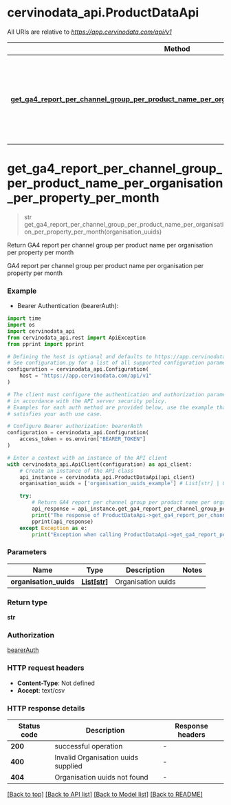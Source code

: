 # cervinodata_api.ProductDataApi

All URIs are relative to *https://app.cervinodata.com/api/v1*

Method | HTTP request | Description
------------- | ------------- | -------------
[**get_ga4_report_per_channel_group_per_product_name_per_organisation_per_property_per_month**](ProductDataApi.md#get_ga4_report_per_channel_group_per_product_name_per_organisation_per_property_per_month) | **GET** /data/ga4-report-per-channel-group-per-product-name-per-organisation-per-property-per-month/{organisationUuids} | Return GA4 report per channel group per product name per organisation per property per month


# **get_ga4_report_per_channel_group_per_product_name_per_organisation_per_property_per_month**
> str get_ga4_report_per_channel_group_per_product_name_per_organisation_per_property_per_month(organisation_uuids)

Return GA4 report per channel group per product name per organisation per property per month

GA4 report per channel group per product name per organisation per property per month

### Example

* Bearer Authentication (bearerAuth):
```python
import time
import os
import cervinodata_api
from cervinodata_api.rest import ApiException
from pprint import pprint

# Defining the host is optional and defaults to https://app.cervinodata.com/api/v1
# See configuration.py for a list of all supported configuration parameters.
configuration = cervinodata_api.Configuration(
    host = "https://app.cervinodata.com/api/v1"
)

# The client must configure the authentication and authorization parameters
# in accordance with the API server security policy.
# Examples for each auth method are provided below, use the example that
# satisfies your auth use case.

# Configure Bearer authorization: bearerAuth
configuration = cervinodata_api.Configuration(
    access_token = os.environ["BEARER_TOKEN"]
)

# Enter a context with an instance of the API client
with cervinodata_api.ApiClient(configuration) as api_client:
    # Create an instance of the API class
    api_instance = cervinodata_api.ProductDataApi(api_client)
    organisation_uuids = ['organisation_uuids_example'] # List[str] | Organisation uuids

    try:
        # Return GA4 report per channel group per product name per organisation per property per month
        api_response = api_instance.get_ga4_report_per_channel_group_per_product_name_per_organisation_per_property_per_month(organisation_uuids)
        print("The response of ProductDataApi->get_ga4_report_per_channel_group_per_product_name_per_organisation_per_property_per_month:\n")
        pprint(api_response)
    except Exception as e:
        print("Exception when calling ProductDataApi->get_ga4_report_per_channel_group_per_product_name_per_organisation_per_property_per_month: %s\n" % e)
```



### Parameters

Name | Type | Description  | Notes
------------- | ------------- | ------------- | -------------
 **organisation_uuids** | [**List[str]**](str.md)| Organisation uuids | 

### Return type

**str**

### Authorization

[bearerAuth](../README.md#bearerAuth)

### HTTP request headers

 - **Content-Type**: Not defined
 - **Accept**: text/csv

### HTTP response details
| Status code | Description | Response headers |
|-------------|-------------|------------------|
**200** | successful operation |  -  |
**400** | Invalid Organisation uuids supplied |  -  |
**404** | Organisation uuids not found |  -  |

[[Back to top]](#) [[Back to API list]](../README.md#documentation-for-api-endpoints) [[Back to Model list]](../README.md#documentation-for-models) [[Back to README]](../README.md)

